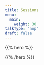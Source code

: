 ```yaml
---
title: Sessions
menu:
  main:
    weight: 30
talkType: "nop"
draft: false    
---
```


{{% hero %}}

<!-- TODO: filter and search -->


{{% /hero %}}

